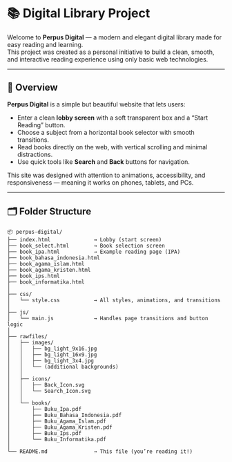 # 📚 Digital Library Project

Welcome to **Perpus Digital** — a modern and elegant digital library made for easy reading and learning.  
This project was created as a personal initiative to build a clean, smooth, and interactive reading experience using only basic web technologies.

---

## 🧭 Overview

**Perpus Digital** is a simple but beautiful website that lets users:
- Enter a clean **lobby screen** with a soft transparent box and a “Start Reading” button.  
- Choose a subject from a horizontal book selector with smooth transitions.  
- Read books directly on the web, with vertical scrolling and minimal distractions.  
- Use quick tools like **Search** and **Back** buttons for navigation.  

This site was designed with attention to animations, accessibility, and responsiveness — meaning it works on phones, tablets, and PCs.

---

## 🗂️ Folder Structure

```plaintext
📦 perpus-digital/
├── index.html              → Lobby (start screen)
├── book_select.html        → Book selection screen
├── book_ipa.html           → Example reading page (IPA)
├── book_bahasa_indonesia.html
├── book_agama_islam.html
├── book_agama_kristen.html
├── book_ips.html
├── book_informatika.html
│
├── css/
│   └── style.css           → All styles, animations, and transitions
│
├── js/
│   └── main.js             → Handles page transitions and button logic
│
├── rawfiles/
│   ├── images/
│   │   ├── bg_light_9x16.jpg
│   │   ├── bg_light_16x9.jpg
│   │   ├── bg_light_3x4.jpg
│   │   └── (additional backgrounds)
│   │
│   ├── icons/
│   │   ├── Back_Icon.svg
│   │   └── Search_Icon.svg
│   │
│   └── books/
│       ├── Buku_Ipa.pdf
│       ├── Buku_Bahasa_Indonesia.pdf
│       ├── Buku_Agama_Islam.pdf
│       ├── Buku_Agama_Kristen.pdf
│       ├── Buku_Ips.pdf
│       └── Buku_Informatika.pdf
│
└── README.md               → This file (you’re reading it!)
